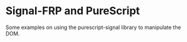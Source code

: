 # Signal-FRP and PureScript

Some examples on using the purescript-signal library to manipulate the DOM.